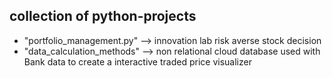 ## collection of python-projects

<ul>
  <li> "portfolio_management.py" --> innovation lab risk averse stock decision
  <li> "data_calculation_methods" --> non relational cloud database used with Bank data to create a interactive traded price visualizer
</ul>

